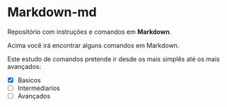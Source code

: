 # Markdown-md
Repositório com instruções e comandos em **Markdown**.

Acima você irá encontrar alguns comandos em Markdown.

Este estudo de comandos pretende ir desde os mais simplês até os mais avançados:
- [x] Basicos
- [ ] Intermediarios
- [ ] Avançados
